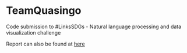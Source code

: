 # TeamQuasingo
Code submission to #LinksSDGs - Natural language processing and data visualization challenge

Report can also be found at [here](http://www.quasingo.org/teamquasingo/report.pdf)
